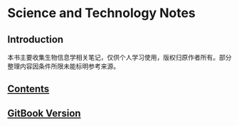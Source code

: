 # Science and Technology Notes

## Introduction

本书主要收集生物信息学相关笔记，仅供个人学习使用，版权归原作者所有。部分整理内容因条件所限未能标明参考来源。

## [Contents](SUMMARY.md)

## [GitBook Version](https://liuyujie0136.gitbook.io/sci-tech-notes/)
